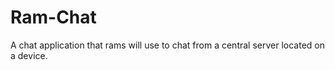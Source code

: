 Ram-Chat
========

A chat application that rams will use to chat from a central server located on a device.
